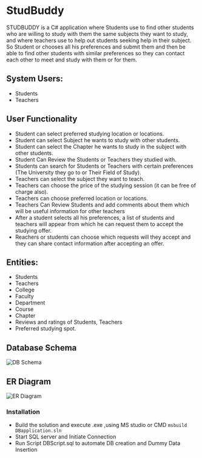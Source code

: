 # StudBuddy

STUDBUDDY is a C# application where Students use to find other students who are
willing to study with them the same subjects they want to study, and where
teachers use to help out students seeking help in their subject.
So Student or chooses all his preferences and submit them and then be able to
find other students with similar preferences so they can contact each other to
meet and study with them or for them.

## System Users:
  - Students
  - Teachers

##  User Functionality

  - Student can select preferred studying location or locations.
  - Student can select Subject he wants to study with other students.
  - Student can select the Chapter he wants to study in the subject with other
students.
  - Student Can Review the Students or Teachers they studied with.
  - Students can search for Students or Teachers with certain preferences (The
University they go to or Their Field of Study).
  - Teachers can select the subject they want to teach.
  - Teachers can choose the price of the studying session (it can be free of charge also).
  - Teachers can choose preferred location or locations.
  - Teachers Can Review Students and add comments about them which will be useful information for other teachers
  - After a student selects all his preferences, a list of students and teachers will appear from which he can request them to accept the studying offer.
  - Reachers or students can choose which requests will they accept and they can share contact information after accepting an offer.

## Entities:
  - Students
  - Teachers
  - College
  - Faculty
  - Department
  - Course
  - Chapter
  - Reviews and ratings of Students, Teachers
  - Preferred studying spot.

## Database Schema 
![DB Schema](https://github.com/marwankefah/StudBuddy/blob/master/DB_Schema.png)
## ER Diagram
![ER Diagram](https://github.com/marwankefah/StudBuddy/blob/master/ER_Diagram.png)

 
 
### Installation
  - Build the solution and execute .exe ,using MS studio or CMD
     ``` msbuild DBapplication.sln ```
  - Start SQL server and Initiate Connection
  - Run Script DBScript.sql to automate DB creation and Dummy Data Insertion

